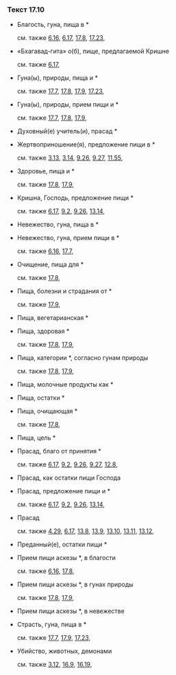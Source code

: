 ### Текст 17.10
	
- Благость, гуна, пища в *

	см. также  [6.16](../06/0616.md),  [6.17](../06/0617.md),  [17.8](../17/1708.md),  [17.23](../17/1723.md), 
	
- «Бхагавад-гита» о(б), пище, предлагаемой Кришне

	см. также  [6.17](../06/0617.md), 
	
- Гуна(ы), природы, пища и *

	см. также  [17.7](../17/1707.md),  [17.8](../17/1708.md),  [17.9](../17/1709.md),  [17.23](../17/1723.md), 
	
- Гуна(ы), природы, прием пищи и *

	см. также  [17.7](../17/1707.md),  [17.8](../17/1708.md),  [17.9](../17/1709.md), 
	
- Духовный(е) учитель(и), прасад *

	
- Жертвоприношение(я), предложение пищи в *

	см. также  [3.13](../03/0313.md),  [3.14](../03/0314.md),  [9.26](../09/0926.md),  [9.27](../09/0927.md),  [11.55](../11/1155.md), 
	
- Здоровье, пища и *

	см. также  [17.8](../17/1708.md),  [17.9](../17/1709.md), 
	
- Кришна, Господь, предложение пищи *

	см. также  [6.17](../06/0617.md),  [9.2](../09/0902.md),  [9.26](../09/0926.md),  [13.14](../13/1314.md), 
	
- Невежество, гуна, пища в *

	
- Невежество, гуна, прием пищи в *

	см. также  [6.16](../06/0616.md),  [17.7](../17/1707.md), 
	
- Очищение, пища для *

	см. также  [17.8](../17/1708.md), 
	
- Пища, болезни и страдания от *

	см. также  [17.9](../17/1709.md), 
	
- Пища, вегетарианская *

	
- Пища, здоровая *

	см. также  [17.8](../17/1708.md),  [17.9](../17/1709.md), 
	
- Пища, категории *, согласно гунам природы

	см. также  [17.8](../17/1708.md),  [17.9](../17/1709.md), 
	
- Пища, молочные продукты как *

	
- Пища, остатки *

	
- Пища, очищающая *

	см. также  [17.8](../17/1708.md), 
	
- Пища, цель *

	
- Прасад, благо от принятия *

	см. также  [6.17](../06/0617.md),  [9.2](../09/0902.md),  [9.26](../09/0926.md),  [9.27](../09/0927.md),  [12.8](../12/1208.md), 
	
- Прасад, как остатки пищи Господа

	
- Прасад, предложение пищи и *

	см. также  [6.17](../06/0617.md),  [9.2](../09/0902.md),  [9.26](../09/0926.md),  [13.14](../13/1314.md), 
	
- Прасад

	см. также  [4.29](../04/0429.md),  [6.17](../06/0617.md),  [13.8](../13/1308.md),  [13.9](../13/1309.md),  [13.10](../13/1310.md),  [13.11](../13/1311.md),  [13.12](../13/1312.md), 
	
- Преданный(е), остатки пищи *

	
- Прием пищи аскезы *, в благости

	см. также  [6.16](../06/0616.md),  [17.8](../17/1708.md), 
	
- Прием пищи аскезы *, в гунах природы

	см. также  [17.8](../17/1708.md),  [17.9](../17/1709.md), 
	
- Прием пищи аскезы *, в невежестве

	
- Страсть, гуна, пища в *

	см. также  [17.7](../17/1707.md),  [17.9](../17/1709.md),  [17.23](../17/1723.md), 
	
- Убийство, животных, демонами

	см. также  [3.12](../03/0312.md),  [16.9](../16/1609.md),  [16.19](../16/1619.md), 
